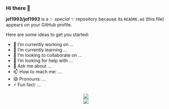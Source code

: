### Hi there 👋

**jef1993/jef1993** is a ✨ _special_ ✨ repository because its `README.md` (this file) appears on your GitHub profile.

Here are some ideas to get you started:

- 🔭 I’m currently working on ...
- 🌱 I’m currently learning ...
- 👯 I’m looking to collaborate on ...
- 🤔 I’m looking for help with ...
- 💬 Ask me about ...
- 📫 How to reach me: ...
- 😄 Pronouns: ...
- ⚡ Fun fact: ...


<div align='center'>
<img src='https://github-readme-stats.vercel.app/api?username=jef1993&theme=swift&show_icons=true'>
</div>

<div align='center'>
<img src='https://github-readme-stats.vercel.app/api/top-langs/?username=jef1993&langs_count=3&theme=swift&layout=compact'>
</div>

